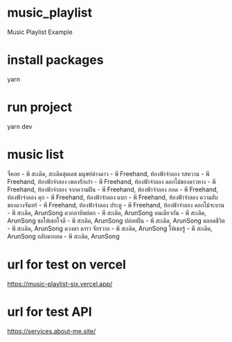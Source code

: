 # music_playlist

Music Playlist Example

# install packages

yarn

# run project

yarn dev

# music list

จี่หอย - พี สะเดิด, สะเดิดสุดเดช
มนุษย์ต่างดาว - พี Freehand, ท้องฟ้าจำลอง
รสหวาน - พี Freehand, ท้องฟ้าจำลอง
เพลงรักเก่า - พี Freehand, ท้องฟ้าจำลอง
ดอกไม้ของดาวหาง - พี Freehand, ท้องฟ้าจำลอง
จากความฝัน - พี Freehand, ท้องฟ้าจำลอง
กอด - พี Freehand, ท้องฟ้าจำลอง
คุก - พี Freehand, ท้องฟ้าจำลอง
แบก - พี Freehand, ท้องฟ้าจำลอง
ความลับของดวงจันทร์ - พี Freehand, ท้องฟ้าจำลอง
ประตู - พี Freehand, ท้องฟ้าจำลอง
ดอกไม้จะบาน - พี สะเดิด, ArunSong
ดวกอาทิตย์ตก - พี สะเดิด, ArunSong
คนเดียวกัน - พี สะเดิด, ArunSong
ขอให้เธอใจดี - พี สะเดิด, ArunSong
ปล่อยฝัน - พี สะเดิด, ArunSong
ตลอดชีวิต - พี สะเดิด, ArunSong
ดวงตา ดารา จักรวาล - พี สะเดิด, ArunSong
ให้เธอรู้ - พี สะเดิด, ArunSong
กลับมากอด - พี สะเดิด, ArunSong

# url for test on vercel

https://music-playlist-six.vercel.app/

# url for test API

https://services.about-me.site/

